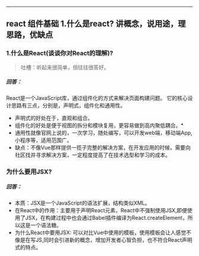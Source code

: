 ----
react 组件基础
 1.什么是react?
讲概念，说用途，理思路，优缺点
----


### 1.什么是React(谈谈你对React的理解)?

> 吐槽：听起来很简单，但往往很答好。
>
##### 回答：
React是一个JavaScript库，通过组件化的方式来解决页面构建问题。
它的核心设计思路有三点，分别是，声明式，组件化和通用性。
* 声明式的好处在于，直观和组合。
* 组件化的好处是便于视图的拆分和模块复用，更容易做到高内聚低耦合。* 
* 通用性就像官网上说的，一次学习，随处编写，可以开发web端，移动端App,小程序等，适用范围广。
* 缺点：不像Vue那样提供一揽子完整的解决方案，在开发应用的时候，需要向社区找并寻求解决方案，一定程度提高了在技术选型和学习的成本。



### 为什么要用JSX?

##### 回答：
* 本质：JSX是一个JavaScript的语法扩展，结构类似XML。
* 在React中的作用：主要用于声明React元素，React中不强制使用JSX,即便使用了JSX，在构建过程中也会通过Babel插件编译为React.createElement，所以这是一个语法糖。
* 为什么React中要用JSX:  可以对比Vue中使用的模板，使用模板会让人感觉不像是在写JS,同时会引进新的概念，增加开发者心智负担，也不符合React声明式的特点。

